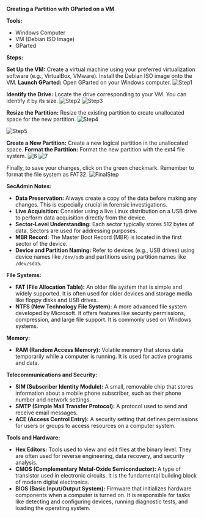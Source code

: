 **Creating a Partition with GParted on a VM**

**Tools:**
* Windows Computer
* VM (Debian ISO Image)
* GParted

**Steps:**

 **Set Up the VM:** Create a virtual machine using your preferred virtualization software (e.g., VirtualBox, VMware). Install the Debian ISO image onto the VM.
 **Launch GParted:** Open GParted on your Windows computer.
 ![Step1](https://github.com/user-attachments/assets/6e5dc87f-b0c3-483b-b960-6e1bbf47b74c)

**Identify the Drive:** Locate the drive corresponding to your VM. You can identify it by its size.
![Step2](https://github.com/user-attachments/assets/caf60725-1436-4956-8a29-b344e87011f6)
![Step3](https://github.com/user-attachments/assets/af575cc8-053c-4977-8f9d-84802727e744)

**Resize the Partition:** Resize the existing partition to create unallocated space for the new partition.
![Step4](https://github.com/user-attachments/assets/390f440f-8fc4-4f04-b759-a00c1f813682)

![Step5](https://github.com/user-attachments/assets/bcf16833-4337-4776-96b3-4d54bca4ce26)

**Create a New Partition:** Create a new logical partition in the unallocated space.
**Format the Partition:** Format the new partition with the ext4 file system.
![6](https://github.com/user-attachments/assets/f8876923-d9ed-4dc5-8c2a-98ec5d546d2b)
![7](https://github.com/user-attachments/assets/64100950-9070-4917-9668-8f5cdbdf1bc0)

Finally, to save your changes, click on the green checkmark. Remember to format the file system as FAT32.
![FinalStep](https://github.com/user-attachments/assets/131c59c0-39d7-4f8c-95b3-64e99233d5c1)


**SecAdmin Notes:**

* **Data Preservation:** Always create a copy of the data before making any changes. This is especially crucial in forensic investigations.
* **Live Acquisition:** Consider using a live Linux distribution on a USB drive to perform data acquisition directly from the device.
* **Sector-Level Understanding:** Each sector typically stores 512 bytes of data. Sectors are used for addressing purposes.
* **MBR Record:** The Master Boot Record (MBR) is located in the first sector of the device.
* **Device and Partition Naming:** Refer to devices (e.g., USB drives) using device names like `/dev/sdb` and partitions using partition names like `/dev/sda5`.


**File Systems:**

* **FAT (File Allocation Table):** An older file system that is simple and widely supported. It is often used for older devices and storage media like floppy disks and USB drives.
* **NTFS (New Technology File System):** A more advanced file system developed by Microsoft. It offers features like security permissions, compression, and large file support. It is commonly used on Windows systems.

**Memory:**

* **RAM (Random Access Memory):** Volatile memory that stores data temporarily while a computer is running. It is used for active programs and data.

**Telecommunications and Security:**

* **SIM (Subscriber Identity Module):** A small, removable chip that stores information about a mobile phone subscriber, such as their phone number and network settings.
* **SMTP (Simple Mail Transfer Protocol):** A protocol used to send and receive email messages.
* **ACE (Access Control Entry):** A security setting that defines permissions for users or groups to access resources on a computer system.

**Tools and Hardware:**

* **Hex Editors:** Tools used to view and edit files at the binary level. They are often used for reverse engineering, data recovery, and security analysis.
* **CMOS (Complementary Metal-Oxide Semiconductor):** A type of transistor used in electronic circuits. It is the fundamental building block of modern digital electronics.
* **BIOS (Basic Input/Output System):** Firmware that initializes hardware components when a computer is turned on. It is responsible for tasks like detecting and configuring devices, running diagnostic tests, and loading the operating system.





